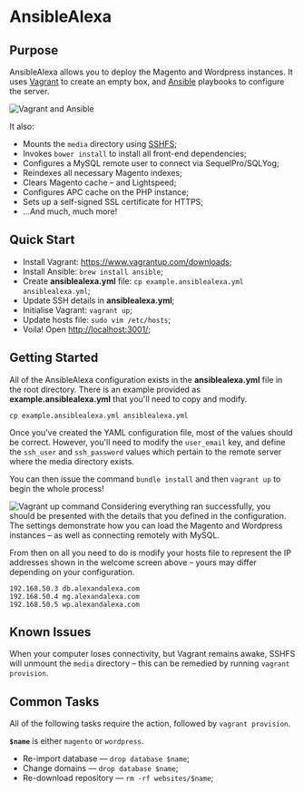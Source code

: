 AnsibleAlexa
============

Purpose
---

AnsibleAlexa allows you to deploy the Magento and Wordpress instances. It uses <a href="http://www.vagrantup.com/" target="_blank">Vagrant</a> to create an empty box, and <a href="http://www.ansible.com/home" target="_blank">Ansible</a> playbooks to configure the server.

<img src="http://i.imgur.com/8JXQwdB.png" alt="Vagrant and Ansible" />

It also:

 - Mounts the `media` directory using <a href="http://fuse.sourceforge.net/sshfs.html" target="_blank">SSHFS</a>;
 - Invokes `bower install` to install all front-end dependencies;
 - Configures a MySQL remote user to connect via SequelPro/SQLYog;
 - Reindexes all necessary Magento indexes;
 - Clears Magento cache &ndash; and Lightspeed;
 - Configures APC cache on the PHP instance;
 - Sets up a self-signed SSL certificate for HTTPS;
 - ...And much, much more!

Quick Start
---

 * Install Vagrant: <a href="https://www.vagrantup.com/downloads" target="_blank">https://www.vagrantup.com/downloads</a>;
 * Install Ansible: `brew install ansible`;
 * Create **ansiblealexa.yml** file: `cp example.ansiblealexa.yml ansiblealexa.yml`;
 * Update SSH details in **ansiblealexa.yml**;
 * Initialise Vagrant: `vagrant up`;
 * Update hosts file: `sudo vim /etc/hosts`;
 * Voila! Open <a href="http://localhost:3001/" target="_blank">http://localhost:3001/</a>;

Getting Started
---

All of the AnsibleAlexa configuration exists in the **ansiblealexa.yml** file in the root directory. There is an example provided as **example.ansiblealexa.yml** that you'll need to copy and modify.

`cp example.ansiblealexa.yml ansiblealexa.yml`

Once you've created the YAML configuration file, most of the values should be correct. However, you'll need to modify the `user_email` key, and define the `ssh_user` and `ssh_password` values which pertain to the remote server where the media directory exists.

You can then issue the command `bundle install` and then `vagrant up` to begin the whole process!

<img src="http://i.imgur.com/eKzKoll.png" alt="Vagrant up command" />
Considering everything ran successfully, you should be presented with the details that you defined in the configuration. The settings demonstrate how you can load the Magento and Wordpress instances &ndash; as well as connecting remotely with MySQL.

From then on all you need to do is modify your hosts file to represent the IP addresses shown in the welcome screen above &ndash; yours may differ depending on your configuration.

```
192.168.50.3 db.alexandalexa.com
192.168.50.4 mg.alexandalexa.com
192.168.50.5 wp.alexandalexa.com
```

Known Issues
---

When your computer loses connectivity, but Vagrant remains awake, SSHFS will unmount the `media` directory &ndash; this can be remedied by running `vagrant provision`.

Common Tasks
---

All of the following tasks require the action, followed by `vagrant provision`.

**`$name`** is either `magento` or `wordpress`.

 * Re-import database &mdash; `drop database $name`;
 * Change domains &mdash; `drop database $name`;
 * Re-download repository &mdash; `rm -rf websites/$name`;